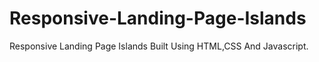 # Responsive-Landing-Page-Islands
Responsive Landing Page Islands Built Using HTML,CSS And Javascript.
